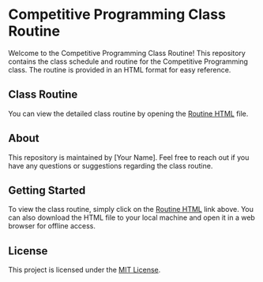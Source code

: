 # Competitive Programming Class Routine

Welcome to the Competitive Programming Class Routine! This repository contains the class schedule and routine for the Competitive Programming class. The routine is provided in an HTML format for easy reference.

## Class Routine

You can view the detailed class routine by opening the [Routine HTML](./Class-1/routine.html) file.

## About

This repository is maintained by [Your Name]. Feel free to reach out if you have any questions or suggestions regarding the class routine.

## Getting Started

To view the class routine, simply click on the [Routine HTML](routine.html) link above. You can also download the HTML file to your local machine and open it in a web browser for offline access.

## License

This project is licensed under the [MIT License](LICENSE).

